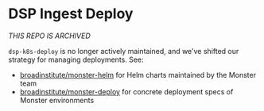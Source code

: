 # DSP Ingest Deploy

*THIS REPO IS ARCHIVED*

`dsp-k8s-deploy` is no longer actively maintained, and we've shifted our strategy for
managing deployments. See:
* [broadinstitute/monster-helm](https://github.com/broadinstitute/monster-helm) for Helm charts maintained by the Monster team
* [broadinstitute/monster-deploy](https://github.com/broadinstitute/monster-deploy) for concrete deployment specs of Monster environments
